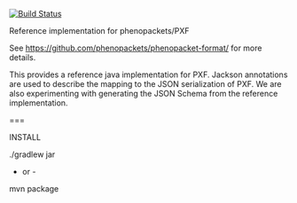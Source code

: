 [![Build Status](https://travis-ci.org/phenopackets/phenopacket-reference-implementation.svg?branch=master)](https://travis-ci.org/phenopackets/phenopacket-reference-implementation)

Reference implementation for phenopackets/PXF

See https://github.com/phenopackets/phenopacket-format/ for more details.

This provides a reference java implementation for PXF. Jackson
annotations are used to describe the mapping to the JSON serialization
of PXF. We are also experimenting with generating the JSON Schema from
the reference implementation.

=== 

INSTALL

./gradlew jar

- or - 

mvn package


